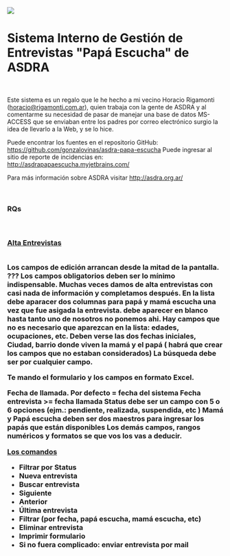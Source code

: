 <html>
<head>
</head>

<img src="https://travis-ci.org/gonzalovinas/asdra-papa-escucha.svg?branch=master"/>
<br>

<h1>
Sistema Interno de Gestión de Entrevistas "Papá Escucha" de ASDRA
</h1>
<br>

Este sistema es un regalo que le he hecho a mi vecino Horacio Rigamonti (horacio@rigamonti.com.ar), quien trabaja con la gente de ASDRA y
al comentarme su necesidad de pasar de manejar una base de datos MS-ACCESS que se enviaban entre los padres
por correo electrónico surgio la idea de llevarlo a la Web, y se lo hice.

Puede encontrar los fuentes en el repositorio GitHub: https://github.com/gonzalovinas/asdra-papa-escucha
Puede ingresar al sitio de reporte de incidencias en: http://asdrapapaescucha.myjetbrains.com/

Para más información sobre ASDRA visitar http://asdra.org.ar/
<br>

<br>

<h3>RQs<h3>
<br>

<u>Alta Entrevistas</u>
<br>
<br>

Los campos de edición arrancan desde la mitad de la pantalla. ???
Los campos obligatorios deben ser lo mínimo indispensable. Muchas veces damos de alta entrevistas con casi nada de información y completamos después.
En la lista debe aparacer dos columnas para papá y mamá escucha una vez que fue asigada la entrevista.
debe aparecer en blanco hasta tanto uno de nosotros no ponemos ahi.
Hay campos que no es necesario que aparezcan en la lista: edades, ocupaciones, etc.
Deben verse las dos fechas iniciales,  Ciudad, barrio donde viven la mamá y el papá ( habrá que crear los campos que no estaban considerados)
La búsqueda debe ser por cualquier campo.

Te mando el formulario y los campos en formato Excel.

Fecha de llamada.  Por defecto = fecha del sistema
Fecha entrevista >= fecha llamada
Status debe ser un campo con 5 o 6 opciones (ejm.: pendiente, realizada, suspendida, etc )
Mamá y Papá escucha deben ser dos maestros para ingresar los papás que están disponibles
Los demás campos, rangos numéricos y formatos se que vos los vas a deducir.
<br>

<u>Los comandos</u>
<br>

<ul>
<li>Filtrar por Status</li>
<li>Nueva entrevista</li>
<li>Buscar entrevista</li>
<li>Siguiente</li>
<li>Anterior</li>
<li>Última entrevista</li>
<li>Filtrar (por fecha, papá escucha, mamá escucha, etc)</li>
<li>Eliminar entrevista</li>
<li>Imprimir formulario</li>
<li>Si no fuera complicado: enviar entrevista por mail</li>
</ul>
</html>
